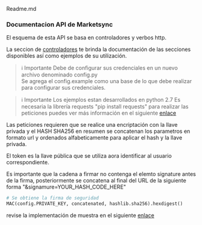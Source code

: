 Readme.md

### Documentacion API de Marketsync

El esquema de esta API se basa en controladores y verbos http.

La seccion de [controladores](../../controllers) te brinda la documentación de las secciones disponibles así como ejemplos de su utilización.

>:information_source: Importante
>Debe de configurar sus credenciales en un nuevo archivo denominado config.py  
>Se agrega el config.example como una base de lo que debe realizar para configurar sus credenciales.


>:information_source: Importante
>Los ejemplos estan desarrollados en python 2.7
>Es necesaria la librería requests "pip install requests" para realizar las peticiones
>puedes ver más información en el siguiente [enlace](https://requests.readthedocs.io/en/master/)

Las peticiones requieren que se realice una encriptación con la llave privada y el HASH SHA256
en resumen se concatenan los parametros en formato url y ordenados alfabeticamente para aplicar el hash y la llave privada.

El token es la llave pública que se utiliza aora identificar al usuario correspondiente.

Es importante que la cadena a firmar no contenga el elemto signature antes de la firma, posteriormente se concatena al final del URL de la siguiente forma "&signamure=YOUR_HASH_CODE_HERE"

```python
# Se obtiene la firma de seguridad
MAC(config.PRIVATE_KEY, concatenated, hashlib.sha256).hexdigest()
```

revise la implementación de muestra en el siguiente [enlace](utils.py)



